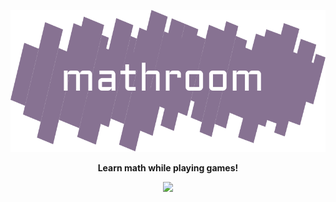 <a href="https://mathroom.vercel.app">
  <p align="center">
    <img src="/public/svg/logo.svg" />
  </p>
</a>
<p align="center">
  <strong>Learn math while playing games!</strong>
</p>
<p align="center">
  <img src="https://www.codefactor.io/repository/github/robzlegz/mathroom/badge?s=65345c4c7d8a505daf62b78d23b534e535d39010" />
</p>

